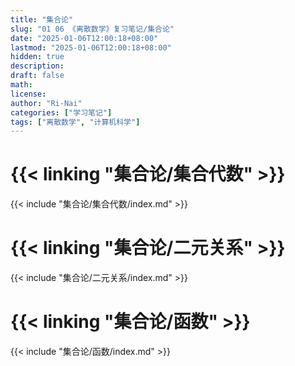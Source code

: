 ```yaml
---
title: "集合论"
slug: "01 06 《离散数学》复习笔记/集合论"
date: "2025-01-06T12:00:18+08:00"
lastmod: "2025-01-06T12:00:18+08:00"
hidden: true
description:
draft: false
math:
license:
author: "Ri-Nai"
categories: ["学习笔记"]
tags: ["离散数学", "计算机科学"]
---
```

# {{< linking "集合论/集合代数" >}}
{{< include "集合论/集合代数/index.md" >}}

# {{< linking "集合论/二元关系" >}}
{{< include "集合论/二元关系/index.md" >}}

# {{< linking "集合论/函数" >}}
{{< include "集合论/函数/index.md" >}}
